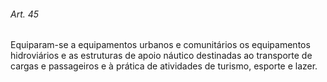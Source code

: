 
###### Art. 45
Equiparam-se a equipamentos urbanos e comunitários os equipamentos hidroviários e as estruturas de apoio náutico destinadas ao transporte de cargas e passageiros e à prática de atividades de turismo, esporte e lazer.
